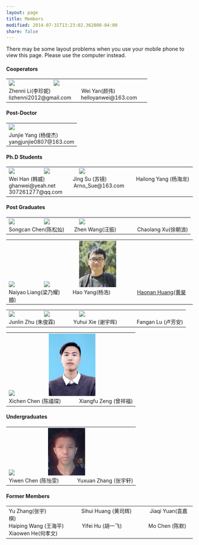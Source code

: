 ```yaml
---
layout: page
title: Members
modified: 2014-07-31T13:23:02.362000-04:00
share: false
---
```


There may be some layout problems when you use your mobile phone to view this page. Please use the computer instead.

<h4> Cooperators </h4>  
 <div><table><tr><td>
       <img src="../images/zhenni.jpg">
        &nbsp;&nbsp;&nbsp;&nbsp;&nbsp;&nbsp;
        &nbsp;&nbsp;&nbsp;&nbsp;&nbsp;
 &nbsp;&nbsp;&nbsp;&nbsp;&nbsp;&nbsp;
 &nbsp;&nbsp;&nbsp;&nbsp;&nbsp;&nbsp;
       <img src="../images/weiyan.jpg">  
         &nbsp;&nbsp;&nbsp;&nbsp;&nbsp;&nbsp;
        &nbsp;&nbsp;&nbsp;&nbsp;&nbsp;
 &nbsp;&nbsp;&nbsp;&nbsp;&nbsp;&nbsp;
 <br>      	
       Zhenni Li(李珍妮)
       &nbsp;&nbsp;&nbsp;&nbsp;&nbsp;&nbsp;
       &nbsp;&nbsp;&nbsp;&nbsp;&nbsp;&nbsp;
       &nbsp;&nbsp;&nbsp;&nbsp;&nbsp;&nbsp;
       Wei Yan(颜伟)
  &nbsp;&nbsp;&nbsp;&nbsp;&nbsp;&nbsp;
       &nbsp;&nbsp;&nbsp;&nbsp;&nbsp;&nbsp;
       &nbsp;&nbsp;&nbsp;&nbsp;&nbsp;&nbsp;
 <br>
       lizhenni2012@gmail.com
      &nbsp;&nbsp;&nbsp;&nbsp;&nbsp;
      helloyanwei@163.com 
 </td></tr></table></div>  
 
<h4> Post-Doctor </h4>  
 <div><table><tr><td>
  <img src="../images/junjie.jpg">  
<br>
      Junjie Yang (杨俊杰)
 <br>
      yangjunjie0807@163.com
 </td></tr></table></div>  
 
<h4> Ph.D Students </h4> 

 <div><table><tr><td>
 <img src="../images/weihan.jpg">      	
        &nbsp;&nbsp;&nbsp;&nbsp;&nbsp;
        &nbsp;&nbsp;&nbsp;&nbsp;&nbsp;
        &nbsp;&nbsp;&nbsp;&nbsp;&nbsp;&nbsp;&nbsp;
 <img src="../images/jingsu.jpg">      	
        &nbsp;&nbsp;&nbsp;&nbsp;&nbsp;
        &nbsp;&nbsp;&nbsp;&nbsp;&nbsp;
        &nbsp;&nbsp;&nbsp;&nbsp;&nbsp;&nbsp;&nbsp;
 <img src="../images/hailong.jpg"><br>
       Wei Han (韩威)
       &nbsp;&nbsp;&nbsp;&nbsp;&nbsp;
      	&nbsp;&nbsp;&nbsp;&nbsp;&nbsp;
       &nbsp;&nbsp;&nbsp;&nbsp;&nbsp;&nbsp;
      	Jing Su (苏镜)
       &nbsp;&nbsp;&nbsp;&nbsp;&nbsp;
       &nbsp;&nbsp;&nbsp;&nbsp;&nbsp;
       &nbsp;&nbsp;&nbsp;&nbsp;&nbsp;&nbsp;&nbsp;
       Hailong Yang (杨海龙)
 <br>
 ghanwei@yeah.net  
 &nbsp;&nbsp;&nbsp;&nbsp;&nbsp;
 &nbsp;&nbsp;&nbsp;&nbsp;&nbsp;
 Arno_Sue@163.com  
 &nbsp;&nbsp;&nbsp;&nbsp;
 &nbsp;&nbsp;&nbsp;&nbsp;
 307261277@qq.com 
 </td></tr></table></div>  

<h4> Post Graduates </h4>  

 <div><table><tr><td>
        <img src="../images/songcan.jpg">    	
       	&nbsp;&nbsp;&nbsp;&nbsp;&nbsp;
        &nbsp;&nbsp;&nbsp;&nbsp;&nbsp;
        &nbsp;&nbsp;&nbsp;&nbsp;&nbsp;&nbsp;&nbsp;
       <img src="../images/zhenwang.png"> 
       	&nbsp;&nbsp;&nbsp;&nbsp;&nbsp;
        &nbsp;&nbsp;&nbsp;&nbsp;&nbsp;
        &nbsp;&nbsp;&nbsp;&nbsp;&nbsp;&nbsp;&nbsp;
      	<img src="../images/chaolang.jpg"><br>
        Songcan Chen(陈松灿)
        &nbsp;&nbsp;&nbsp;&nbsp;&nbsp;
      	 Zhen Wang(汪振)
        &nbsp;&nbsp;&nbsp;&nbsp;&nbsp;
        &nbsp;&nbsp;&nbsp;&nbsp;&nbsp;&nbsp;&nbsp;
        Chaolang Xu(徐朝浪)
 </td></tr></table></div>
 
 <div><table><tr><td>
        <img src="../images/naiyao.jpg">      	
       	&nbsp;&nbsp;&nbsp;&nbsp;&nbsp;
        &nbsp;&nbsp;&nbsp;&nbsp;&nbsp;
        &nbsp;&nbsp;&nbsp;&nbsp;&nbsp;&nbsp;&nbsp;
        <img src="../images/haoyang.jpg"> 
        &nbsp;&nbsp;&nbsp;&nbsp;&nbsp;
        &nbsp;&nbsp;&nbsp;&nbsp;&nbsp;  
        &nbsp;&nbsp;&nbsp;&nbsp;&nbsp;&nbsp;&nbsp;
        <img src="../images/haonan.jpg"> <br> 	
      	 Naiyao Liang(梁乃耀)
      	 &nbsp;&nbsp;&nbsp;&nbsp;&nbsp;&nbsp;&nbsp;
        Hao Yang(杨浩)   
        &nbsp;&nbsp;&nbsp;&nbsp;&nbsp;&nbsp;&nbsp;
        &nbsp;&nbsp;&nbsp;&nbsp;&nbsp;&nbsp;&nbsp;&nbsp;&nbsp;
        <a href="https://libertyhhn.github.io/" class="textlink" target="_blank">Haonan Huang(黄昊楠)</a>
 </td></tr></table></div>  
 

  <div><table><tr><td>
       <img src="../images/junlin.jpg"> 
       	&nbsp;&nbsp;&nbsp;&nbsp;&nbsp;
        &nbsp;&nbsp;&nbsp;&nbsp;&nbsp;
        &nbsp;&nbsp;&nbsp;&nbsp;&nbsp;&nbsp;&nbsp;
      	<img src="../images/yuhui.jpg">
        &nbsp;&nbsp;&nbsp;&nbsp;&nbsp;
        &nbsp;&nbsp;&nbsp;&nbsp;&nbsp;
        &nbsp;&nbsp;&nbsp;&nbsp;&nbsp;&nbsp;&nbsp;
       <img src="../images/fangan.jpg"><br>
      	Junlin Zhu (朱俊霖)
       &nbsp;&nbsp;&nbsp;&nbsp;&nbsp;
       &nbsp;&nbsp;&nbsp;&nbsp;&nbsp;
       Yuhui Xie (谢宇晖)
       &nbsp;&nbsp;&nbsp;&nbsp;&nbsp;
       &nbsp;&nbsp;&nbsp;&nbsp;&nbsp;&nbsp;
       Fangan Lu (卢芳安)
 </td></tr></table></div>
 
   <div><table><tr><td>
        <img src="../images/xichen.jpg">	
        &nbsp;&nbsp;&nbsp;&nbsp;&nbsp;
        &nbsp;&nbsp;&nbsp;&nbsp;&nbsp;    
        &nbsp;&nbsp;&nbsp;&nbsp;&nbsp;&nbsp;&nbsp;&nbsp;&nbsp;&nbsp;
        <img src="../images/xiangfu.png">	
        &nbsp;&nbsp;&nbsp;&nbsp;&nbsp;
        &nbsp;&nbsp;&nbsp;&nbsp;&nbsp;    
        &nbsp;&nbsp;&nbsp;&nbsp;&nbsp;&nbsp;&nbsp;&nbsp;&nbsp;&nbsp;
 <br>
        Xichen Chen (陈禧琛)
        &nbsp;&nbsp;&nbsp;&nbsp;&nbsp;
      	 &nbsp;&nbsp;&nbsp;&nbsp;&nbsp;
       	Xiangfu Zeng (曾祥福)
 </td></tr></table></div>
 
 <h4>Undergraduates </h4> 
 <div><table><tr><td>
       <img src="../images/yiwen.jpg"> 
        &nbsp;&nbsp;&nbsp;&nbsp;&nbsp;
        &nbsp;&nbsp;&nbsp;&nbsp;&nbsp;    
        &nbsp;&nbsp;&nbsp;&nbsp;&nbsp;&nbsp;&nbsp;&nbsp;&nbsp;&nbsp;
       <img src="../images/yuxuan.jpg">
 <br>
      	Yiwen Chen (陈怡雯)
       &nbsp;&nbsp;&nbsp;&nbsp;&nbsp;
      	&nbsp;&nbsp;&nbsp;&nbsp;&nbsp;
      	Yuxuan Zhang (张宇轩)
 </td></tr></table></div>
 
 <h4> Former Members </h4>
 <div><table><tr><td>
       Yu Zhang(张宇)
       &nbsp;&nbsp;&nbsp;&nbsp;&nbsp;
      	&nbsp;&nbsp;&nbsp;&nbsp;&nbsp;
       &nbsp;&nbsp;&nbsp;&nbsp;&nbsp;
      	&nbsp;&nbsp;&nbsp;&nbsp;&nbsp;
      	Sihui Huang (黄司辉)
       &nbsp;&nbsp;&nbsp;&nbsp;&nbsp;
      	&nbsp;&nbsp;&nbsp;&nbsp;&nbsp;
      	Jiaqi Yuan(袁嘉棋)
 <br>
       Haiping Wang (王海平)
       &nbsp;&nbsp;&nbsp;&nbsp;&nbsp;
      	&nbsp;&nbsp;&nbsp;&nbsp;&nbsp;
       Yifei Hu (胡一飞)
       &nbsp;&nbsp;&nbsp;&nbsp;&nbsp;
      	&nbsp;&nbsp;&nbsp;&nbsp;&nbsp;
       &nbsp;&nbsp;&nbsp;&nbsp;&nbsp;
       Mo Chen (陈默)
 <br>
       Xiaowen He(何孝文)
 </td></tr></table></div>
 
